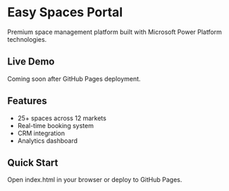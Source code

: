 # Easy Spaces Portal

Premium space management platform built with Microsoft Power Platform technologies.

## Live Demo
Coming soon after GitHub Pages deployment.

## Features
- 25+ spaces across 12 markets
- Real-time booking system
- CRM integration
- Analytics dashboard

## Quick Start
Open index.html in your browser or deploy to GitHub Pages.

